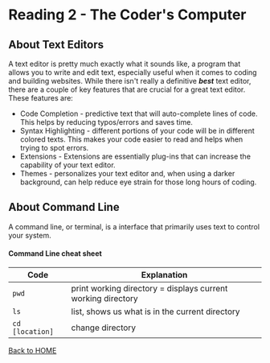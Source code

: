 # Reading 2 - The Coder's Computer

## About Text Editors

A text editor is pretty much exactly what it sounds like, a program that allows you to write and edit text, especially useful when it comes to coding and building websites.
While there isn't really a definitive ***best*** text editor, there are a couple of key features that are crucial for a great text editor. These features are:
- Code Completion - predictive text that will auto-complete lines of code. This helps by reducing typos/errors and saves time.
- Syntax Highlighting - different portions of your code will be in different colored texts. This makes your code easier to read and helps when trying to spot errors.
- Extensions - Extensions are essentially plug-ins that can increase the capability of your text editor.
- Themes - personalizes your text editor and, when using a darker background, can help reduce eye strain for those long hours of coding.

## About Command Line

A command line, or terminal, is a interface that primarily uses text to control your system.

#### Command Line cheat sheet

Code | Explanation
-----|----
`pwd` | print working directory = displays current working directory
`ls` | list, shows us what is in the current directory
`cd [location]` | change directory


[Back to HOME](../README.md)